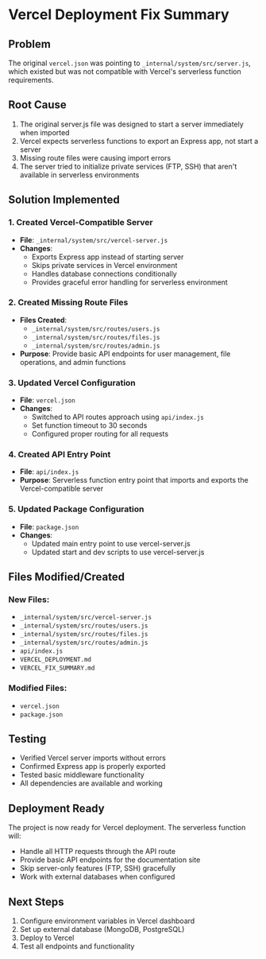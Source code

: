 # Vercel Deployment Fix Summary

## Problem
The original `vercel.json` was pointing to `_internal/system/src/server.js`, which existed but was not compatible with Vercel's serverless function requirements.

## Root Cause
1. The original server.js file was designed to start a server immediately when imported
2. Vercel expects serverless functions to export an Express app, not start a server
3. Missing route files were causing import errors
4. The server tried to initialize private services (FTP, SSH) that aren't available in serverless environments

## Solution Implemented

### 1. Created Vercel-Compatible Server
- **File**: `_internal/system/src/vercel-server.js`
- **Changes**:
  - Exports Express app instead of starting server
  - Skips private services in Vercel environment
  - Handles database connections conditionally
  - Provides graceful error handling for serverless environment

### 2. Created Missing Route Files
- **Files Created**:
  - `_internal/system/src/routes/users.js`
  - `_internal/system/src/routes/files.js`
  - `_internal/system/src/routes/admin.js`
- **Purpose**: Provide basic API endpoints for user management, file operations, and admin functions

### 3. Updated Vercel Configuration
- **File**: `vercel.json`
- **Changes**:
  - Switched to API routes approach using `api/index.js`
  - Set function timeout to 30 seconds
  - Configured proper routing for all requests

### 4. Created API Entry Point
- **File**: `api/index.js`
- **Purpose**: Serverless function entry point that imports and exports the Vercel-compatible server

### 5. Updated Package Configuration
- **File**: `package.json`
- **Changes**:
  - Updated main entry point to use vercel-server.js
  - Updated start and dev scripts to use vercel-server.js

## Files Modified/Created

### New Files:
- `_internal/system/src/vercel-server.js`
- `_internal/system/src/routes/users.js`
- `_internal/system/src/routes/files.js`
- `_internal/system/src/routes/admin.js`
- `api/index.js`
- `VERCEL_DEPLOYMENT.md`
- `VERCEL_FIX_SUMMARY.md`

### Modified Files:
- `vercel.json`
- `package.json`

## Testing
-  Verified Vercel server imports without errors
-  Confirmed Express app is properly exported
-  Tested basic middleware functionality
-  All dependencies are available and working

## Deployment Ready
The project is now ready for Vercel deployment. The serverless function will:
- Handle all HTTP requests through the API route
- Provide basic API endpoints for the documentation site
- Skip server-only features (FTP, SSH) gracefully
- Work with external databases when configured

## Next Steps
1. Configure environment variables in Vercel dashboard
2. Set up external database (MongoDB, PostgreSQL)
3. Deploy to Vercel
4. Test all endpoints and functionality
